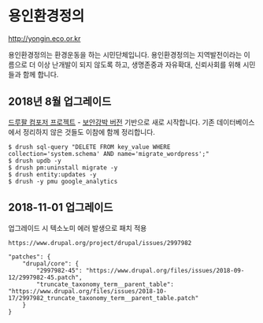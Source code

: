 # 용인환경정의

<http://yongin.eco.or.kr>

용인환경정의는 환경운동을 하는 시민단체입니다.
용인환경정의는 지역발전이라는 이름으로 더 이상 난개발이 되지 않도록 하고, 생명존중과 자유확대, 신뢰사회를 위해 시민들과 함께 합니다.

## 2018년 8월 업그레이드

[드루팔 컴포저 프로젝트](https://github.com/drupal-composer/drupal-project) - [보안강박 버전](https://github.com/drupal-composer/drupal-paranoia) 기반으로 새로 시작합니다. 기존 데이터베이스에서 정리하지 않은 것들도 이참에 함께 정리합니다.

```
$ drush sql-query "DELETE FROM key_value WHERE collection='system.schema' AND name='migrate_wordpress';"
$ drush updb -y
$ drush pm:uninstall migrate -y
$ drush entity:updates -y
$ drush -y pmu google_analytics
```

## 2018-11-01 업그레이드

업그레이드 시 텍소노미 에러 발생으로 패치 적용

```
https://www.drupal.org/project/drupal/issues/2997982

"patches": {
    "drupal/core": {
        "2997982-45": "https://www.drupal.org/files/issues/2018-09-12/2997982-45.patch",
        "truncate_taxonomy_term__parent_table": "https://www.drupal.org/files/issues/2018-10-17/2997982_truncate_taxonomy_term__parent_table.patch"
    }
}
```
